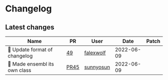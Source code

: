 # Changelog

## Latest changes

<!-- prettier-ignore -->
Name | PR | User | Date | Patch
--- | --- | --- | --- | ---
:construction_worker: Update format of changelog | [49](https://github.com/laminlabs/bionty/pull/49) | [falexwolf](https://github.com/falexwolf) | 2022-06-09 |
🎨 Made ensembl its own class | [PR45](https://github.com/laminlabs/bionty/pull/45) | [sunnyosun](https://github.com/sunnyosun) | 2022-06-09 |
